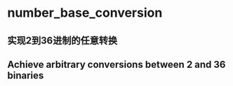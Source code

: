 # number_base_conversion
## 实现2到36进制的任意转换  
## Achieve arbitrary conversions between 2 and 36 binaries
